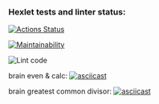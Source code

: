 ### Hexlet tests and linter status:

[![Actions Status](https://github.com/Alayzcer/backend-project-lvl1/workflows/hexlet-check/badge.svg)](https://github.com/Alayzcer/backend-project-lvl1/actions)

[![Maintainability](https://api.codeclimate.com/v1/badges/a99a88d28ad37a79dbf6/maintainability)](https://codeclimate.com/github/codeclimate/codeclimate/maintainability)

![Lint code](https://github.com/Alayzcer/backend-project-lvl1/actions/workflows/lint-sources.yml/badge.svg)

brain even & calc:
[![asciicast](https://asciinema.org/a/404222.svg)](https://asciinema.org/a/404222)

brain greatest common divisor:
[![asciicast](https://asciinema.org/a/404230.svg)](https://asciinema.org/a/404230)
